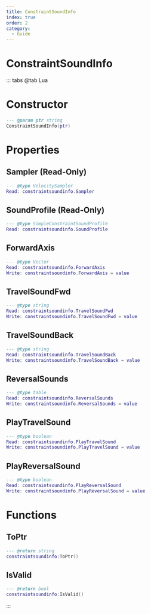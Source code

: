 ```yaml
---
title: ConstraintSoundInfo
index: true
order: 2
category:
  - Guide
---
```


# ConstraintSoundInfo

::: tabs
@tab Lua
# Constructor
```lua
--- @param ptr string
ConstraintSoundInfo(ptr)
```
# Properties
## Sampler (Read-Only)
```lua
--- @type VelocitySampler
Read: constraintsoundinfo.Sampler
```
## SoundProfile (Read-Only)
```lua
--- @type SimpleConstraintSoundProfile
Read: constraintsoundinfo.SoundProfile
```
## ForwardAxis 
```lua
--- @type Vector
Read: constraintsoundinfo.ForwardAxis
Write: constraintsoundinfo.ForwardAxis = value
```
## TravelSoundFwd 
```lua
--- @type string
Read: constraintsoundinfo.TravelSoundFwd
Write: constraintsoundinfo.TravelSoundFwd = value
```
## TravelSoundBack 
```lua
--- @type string
Read: constraintsoundinfo.TravelSoundBack
Write: constraintsoundinfo.TravelSoundBack = value
```
## ReversalSounds 
```lua
--- @type table
Read: constraintsoundinfo.ReversalSounds
Write: constraintsoundinfo.ReversalSounds = value
```
## PlayTravelSound 
```lua
--- @type boolean
Read: constraintsoundinfo.PlayTravelSound
Write: constraintsoundinfo.PlayTravelSound = value
```
## PlayReversalSound 
```lua
--- @type boolean
Read: constraintsoundinfo.PlayReversalSound
Write: constraintsoundinfo.PlayReversalSound = value
```
# Functions
## ToPtr
```lua
--- @return string
constraintsoundinfo:ToPtr()
```
## IsValid
```lua
--- @return bool
constraintsoundinfo:IsValid()
```

:::